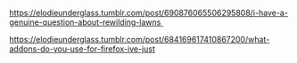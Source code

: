 https://elodieunderglass.tumblr.com/post/690876065506295808/i-have-a-genuine-question-about-rewilding-lawns 

https://elodieunderglass.tumblr.com/post/684169617410867200/what-addons-do-you-use-for-firefox-ive-just